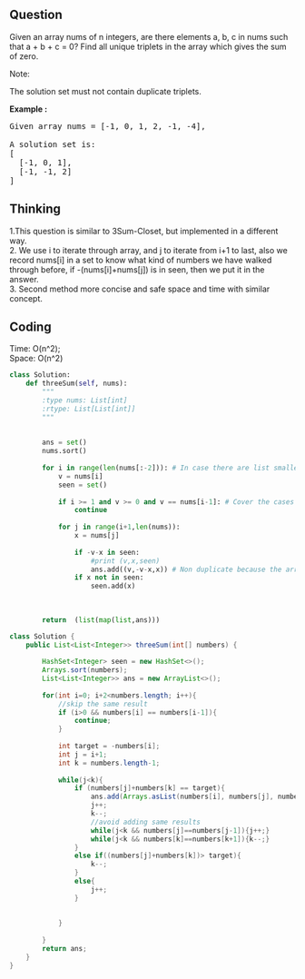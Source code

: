 ## Question
Given an array nums of n integers, are there elements a, b, c in nums such that a + b + c = 0? Find all unique triplets in the array which gives the sum of zero.<br>

Note:<br>

The solution set must not contain duplicate triplets.

**Example :**   
<pre>
Given array nums = [-1, 0, 1, 2, -1, -4],

A solution set is:
[
  [-1, 0, 1],
  [-1, -1, 2]
]
</pre>

## Thinking
1.This question is similar to 3Sum-Closet, but implemented in  a different way.<br>
2. We use i to iterate through array, and j to iterate from i+1 to last, also we record nums[i] in a set to know what kind of 
numbers we have walked through before, if -(nums[i]+nums[j]) is in seen, then we put it in the answer.<br>
3. Second method more concise and safe space and time with similar concept.

## Coding
Time: O(n^2);<br>
Space: O(n^2)
```python
class Solution:
    def threeSum(self, nums):
        """
        :type nums: List[int]
        :rtype: List[List[int]]
        """
        
        
        ans = set()
        nums.sort()
        
        for i in range(len(nums[:-2])): # In case there are list smaller than length 3
            v = nums[i]
            seen = set()
            
            if i >= 1 and v >= 0 and v == nums[i-1]: # Cover the cases of [0,0....] also beacause it is sorted it wont appear [a,a,-2a]
                continue
            
            for j in range(i+1,len(nums)):
                x = nums[j]
                
                if -v-x in seen:
                    #print (v,x,seen)
                    ans.add((v,-v-x,x)) # Non duplicate because the array is sorted first
                if x not in seen:
                    seen.add(x)
                
        
        
        return  (list(map(list,ans)))
```
```java
class Solution {
    public List<List<Integer>> threeSum(int[] numbers) {
        
        HashSet<Integer> seen = new HashSet<>();
        Arrays.sort(numbers);
        List<List<Integer>> ans = new ArrayList<>();
        
        for(int i=0; i+2<numbers.length; i++){
            //skip the same result
            if (i>0 && numbers[i] == numbers[i-1]){
                continue;
            }
            
            int target = -numbers[i];
            int j = i+1;
            int k = numbers.length-1;
            
            while(j<k){
                if (numbers[j]+numbers[k] == target){
                    ans.add(Arrays.asList(numbers[i], numbers[j], numbers[k]));
                    j++;
                    k--;
                    //avoid adding same results
                    while(j<k && numbers[j]==numbers[j-1]){j++;}
                    while(j<k && numbers[k]==numbers[k+1]){k--;}
                }
                else if((numbers[j]+numbers[k])> target){
                    k--;
                }
                else{
                    j++;
                }
                
                
            }
                
        }
        return ans;
    }
}
```
